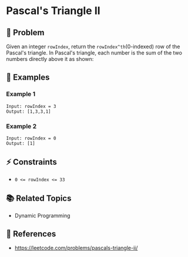 # Pascal's Triangle II

## 🚀 Problem  
Given an integer `rowIndex`, return the `rowIndex^th`(0-indexed) row of the Pascal's triangle.
In Pascal's triangle, each number is the sum of the two numbers directly above it as shown:

## 📝 Examples  

### Example 1
```
Input: rowIndex = 3
Output: [1,3,3,1]
```

### Example 2
```
Input: rowIndex = 0
Output: [1]
```

## ⚡ Constraints
- `0 <= rowIndex <= 33`

## 📚 Related Topics  
- Dynamic Programming

## 🔗 References  
- https://leetcode.com/problems/pascals-triangle-ii/
